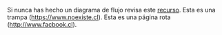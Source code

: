 Si nunca has hecho un diagrama de flujo revisa este [recurso](https://www.youtube.com/watch?v=Lub5qOmY4JQ).
Esta es una trampa (https://www.noexiste.cl).
Esta es una página rota (http://www.facbook.cl).
